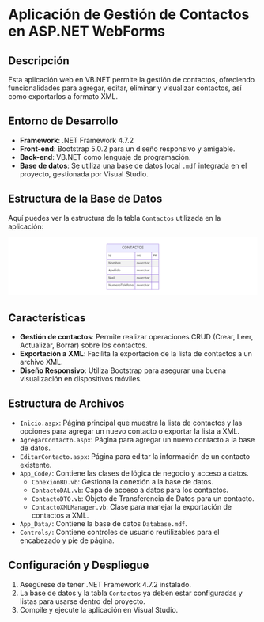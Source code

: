 # Aplicación de Gestión de Contactos en ASP.NET WebForms

## Descripción
Esta aplicación web en VB.NET permite la gestión de contactos, ofreciendo funcionalidades para agregar, editar, eliminar y visualizar contactos, así como exportarlos a formato XML.

## Entorno de Desarrollo
- **Framework**: .NET Framework 4.7.2
- **Front-end**: Bootstrap 5.0.2 para un diseño responsivo y amigable.
- **Back-end**: VB.NET como lenguaje de programación.
- **Base de datos**: Se utiliza una base de datos local `.mdf` integrada en el proyecto, gestionada por Visual Studio.

## Estructura de la Base de Datos
Aquí puedes ver la estructura de la tabla `Contactos` utilizada en la aplicación:

![Estructura de la Tabla de Contactos](tabla_contactos.png)

## Características
- **Gestión de contactos**: Permite realizar operaciones CRUD (Crear, Leer, Actualizar, Borrar) sobre los contactos.
- **Exportación a XML**: Facilita la exportación de la lista de contactos a un archivo XML.
- **Diseño Responsivo**: Utiliza Bootstrap para asegurar una buena visualización en dispositivos móviles.

## Estructura de Archivos
- `Inicio.aspx`: Página principal que muestra la lista de contactos y las opciones para agregar un nuevo contacto o exportar la lista a XML.
- `AgregarContacto.aspx`: Página para agregar un nuevo contacto a la base de datos.
- `EditarContacto.aspx`: Página para editar la información de un contacto existente.
- `App_Code/`: Contiene las clases de lógica de negocio y acceso a datos.
  - `ConexionBD.vb`: Gestiona la conexión a la base de datos.
  - `ContactoDAL.vb`: Capa de acceso a datos para los contactos.
  - `ContactoDTO.vb`: Objeto de Transferencia de Datos para un contacto.
  - `ContactoXMLManager.vb`: Clase para manejar la exportación de contactos a XML.
- `App_Data/`: Contiene la base de datos `Database.mdf`.
- `Controls/`: Contiene controles de usuario reutilizables para el encabezado y pie de página.

## Configuración y Despliegue
1. Asegúrese de tener .NET Framework 4.7.2 instalado.
2. La base de datos y la tabla `Contactos` ya deben estar configuradas y listas para usarse dentro del proyecto.
3. Compile y ejecute la aplicación en Visual Studio.


